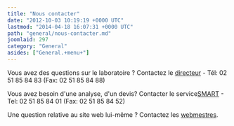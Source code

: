 ```yaml
---
title: "Nous contacter"
date: "2012-10-03 10:19:19 +0000 UTC"
lastmod: "2014-04-18 16:07:31 +0000 UTC"
path: "general/nous-contacter.md"
joomlaid: 297
category: "General"
asides: ["General.+menu+"]
---
```

Vous avez des questions sur le laboratoire ? Contactez le [directeur](mailto:direction@subatech.in2p3.fr) - Tél: 02 51 85 84 83 (Fax: 02 51 85 84 88)

Vous avez besoin d'une analyse, d'un devis? Contacter le service[SMART](mailto:smartcontact@subatech.in2p3.fr) - Tel: 02 51 85 84 01 (Fax: 02 51 85 84 52)

Une question relative au site web lui-même ? Contactez les [webmestres](mailto:webmaster@subatech.in2p3.fr).
